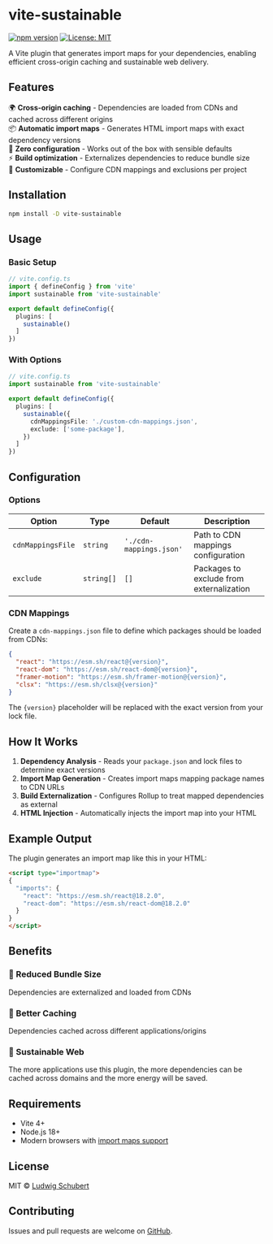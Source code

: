 # vite-sustainable

[![npm version](https://badge.fury.io/js/vite-sustainable.svg)](https://badge.fury.io/js/vite-sustainable)
[![License: MIT](https://img.shields.io/badge/License-MIT-yellow.svg)](https://opensource.org/licenses/MIT)

A Vite plugin that generates import maps for your dependencies, enabling efficient cross-origin caching and sustainable web delivery.

## Features

🌍 **Cross-origin caching** - Dependencies are loaded from CDNs and cached across different origins  
📦 **Automatic import maps** - Generates HTML import maps with exact dependency versions  
🚀 **Zero configuration** - Works out of the box with sensible defaults  
⚡ **Build optimization** - Externalizes dependencies to reduce bundle size  
🔧 **Customizable** - Configure CDN mappings and exclusions per project

## Installation

```bash
npm install -D vite-sustainable
```

## Usage

### Basic Setup

```ts
// vite.config.ts
import { defineConfig } from 'vite'
import sustainable from 'vite-sustainable'

export default defineConfig({
  plugins: [
    sustainable()
  ]
})
```

### With Options

```ts
// vite.config.ts
import sustainable from 'vite-sustainable'

export default defineConfig({
  plugins: [
    sustainable({
      cdnMappingsFile: './custom-cdn-mappings.json',
      exclude: ['some-package'],
    })
  ]
})
```

## Configuration

### Options

| Option | Type | Default | Description |
|--------|------|---------|-------------|
| `cdnMappingsFile` | `string` | `'./cdn-mappings.json'` | Path to CDN mappings configuration |
| `exclude` | `string[]` | `[]` | Packages to exclude from externalization |

### CDN Mappings

Create a `cdn-mappings.json` file to define which packages should be loaded from CDNs:

```json
{
  "react": "https://esm.sh/react@{version}",
  "react-dom": "https://esm.sh/react-dom@{version}",
  "framer-motion": "https://esm.sh/framer-motion@{version}",
  "clsx": "https://esm.sh/clsx@{version}"
}
```

The `{version}` placeholder will be replaced with the exact version from your lock file.

## How It Works

1. **Dependency Analysis** - Reads your `package.json` and lock files to determine exact versions
2. **Import Map Generation** - Creates import maps mapping package names to CDN URLs
3. **Build Externalization** - Configures Rollup to treat mapped dependencies as external
4. **HTML Injection** - Automatically injects the import map into your HTML

## Example Output

The plugin generates an import map like this in your HTML:

```html
<script type="importmap">
{
  "imports": {
    "react": "https://esm.sh/react@18.2.0",
    "react-dom": "https://esm.sh/react-dom@18.2.0"
  }
}
</script>
```

## Benefits

### 👶 Reduced Bundle Size 
Dependencies are externalized and loaded from CDNs

### 🤖 Better Caching 
Dependencies cached across different applications/origins

### 🌿 Sustainable Web 
The more applications use this plugin, the more dependencies can be cached across domains and the more energy will be saved.

## Requirements

- Vite 4+ 
- Node.js 18+
- Modern browsers with [import maps support](https://caniuse.com/import-maps)

## License

MIT © [Ludwig Schubert](https://github.com/UtopianContrib)

## Contributing

Issues and pull requests are welcome on [GitHub](https://github.com/Utopian-Contributors/vite-sustainable).